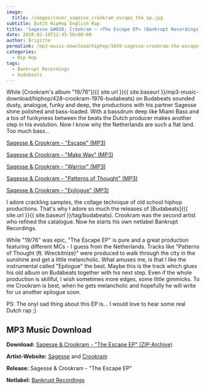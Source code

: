 ```yaml
---
image:
  title: /images/cover_sagesse_crookram_escape_the_ep.jpg
subtitle: Dutch HipHop English Rap
title: 'Sagesse &#038; Crookram – »The Escape EP« (Bankrupt Recordings)'
date: 2010-02-18T12:45:56+00:00
author: Brigitte
permalink: /mp3-music-download/hiphop/1649-sagesse-crookram-the-escape-ep-bankrupt-recordings
categories:
  - Hip Hop
tags:
  - Bankrupt Recordings
  - budabeats
---
```

While [Crookram's album "19/76"]({{ site.url }}{{ site.baseurl }}/mp3-music-download/hiphop/428-crookram-1976-budabeats) on Budabeats sounded dusty, analogue, funky and deep, the productions with his partner Sagesse shine polished and bass-loaded. With a bassdrum deep like Miami Bass and a tos of funkyness between the beats the Dutch producer makes another step in his evolution. Now I know why the Netherlands are such a flat land. Too much bass...<!--more-->


  
[Sagesse & Crookram - "Escape" (MP3)](http://www.bankruptrecordings.com/bar001/01_sagesse&crookram-escape.mp3)
  
[Sagesse & Crookram - "Make Way" (MP3)](http://www.bankruptrecordings.com/bar001/02_sagesse&crookram-make_way.mp3)
  
[Sagesse & Crookram - "Warrior" (MP3)](http://www.bankruptrecordings.com/bar001/03_sagesse&crookram-warrior.mp3)
  
[Sagesse & Crookram - "Patterns of Thought" (MP3)](http://www.bankruptrecordings.com/bar001/04_sagesse&crookram-patterns_of_thought.mp3)
  
[Sagesse & Crookram - "Epilogue" (MP3)](http://www.bankruptrecordings.com/bar001/05_sagesse&crookram-epilogue.mp3)
  
<!--mp3linksend-->



I adore crackling samples, the collage technique of old school hiphop productions. That's why I adore so much the releases of [Budabeats]({{ site.url }}{{ site.baseurl }}/tag/budabeats). Crookram was the second artist who refined the catalogue. Now he starts his own netlabel Bankrupt Recordings.

While "19/76" was epic, "The Escape EP" is pure and a great production featuring different MCs - I guess from the Netherlands. Tracks like "Patterns of Thought (ft. Wreckitnize)" were produced to walk through the city in the sunshine and get a little melancholic. What amuses me, is that I like the instrumental called "Epilogue" the best. Maybe this is the track which glues his old album on Budabeats together with his next step. Even if the whole production is skillful, I wish sometimes more edges, some little gimmicks. To me Crookram is best, when he gets melancholic and hopefully he will write for us another epilogue soon.

PS: The onyl sad thing about this EP is... I would love to hear some real Dutch rap ;)

## MP3 Music Download

**Download:** [Sagesse & Crookram - "The Escape EP" (ZIP-Archive)](http://www.bankruptrecordings.com/bar001/bar001.zip)
  
**Artist-Website:** [Sagesse](http://www.myspace.com/sagessebeats) and [Crookram](http://www.crookram.net/)
  
**Release:** Sagesse & Crookram - "The Escape EP"
  
**Netlabel:** [Bankrupt Recordings](http://www.bankruptrecordings.com)